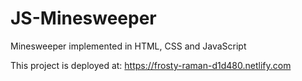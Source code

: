 # JS-Minesweeper
Minesweeper implemented in HTML, CSS and JavaScript

This project is deployed at: https://frosty-raman-d1d480.netlify.com
